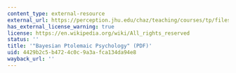 ```yaml
---
content_type: external-resource
external_url: https://perception.jhu.edu/chaz/teaching/courses/tp/files/readings/7/Glymour_2007___Bayesian_ptolemaic_psychology.pdf
has_external_license_warning: true
license: https://en.wikipedia.org/wiki/All_rights_reserved
status: ''
title: '"Bayesian Ptolemaic Psychology" (PDF)'
uid: 4429b2c5-b472-4c0c-9a3a-fca134da94e8
wayback_url: ''
---
```

